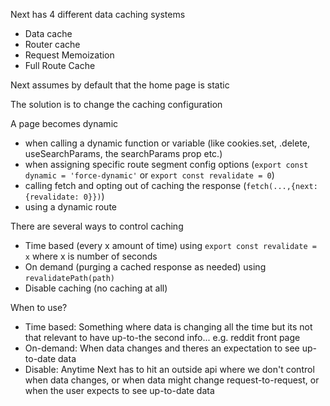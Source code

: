 Next has 4 different data caching systems

- Data cache
- Router cache
- Request Memoization
- Full Route Cache

Next assumes by default that the home page is static

The solution is to change the caching configuration

A page becomes dynamic

- when calling a dynamic function or variable (like cookies.set, .delete, useSearchParams, the searchParams prop etc.)
- when assigning specific route segment config options (`export const dynamic = 'force-dynamic'` or `export const revalidate = 0`)
- calling fetch and opting out of caching the response (`fetch(...,{next: {revalidate: 0}})`)
- using a dynamic route

There are several ways to control caching

- Time based (every x amount of time) using `export const revalidate = x` where x is number of seconds
- On demand (purging a cached response as needed) using `revalidatePath(path)`
- Disable caching (no caching at all)

When to use?

- Time based: Something where data is changing all the time but its not that relevant to have up-to-the second info... e.g. reddit front page
- On-demand: When data changes and theres an expectation to see up-to-date data
- Disable: Anytime Next has to hit an outside api where we don't control when data changes, or when data might change request-to-request, or when the user expects to see up-to-date data
